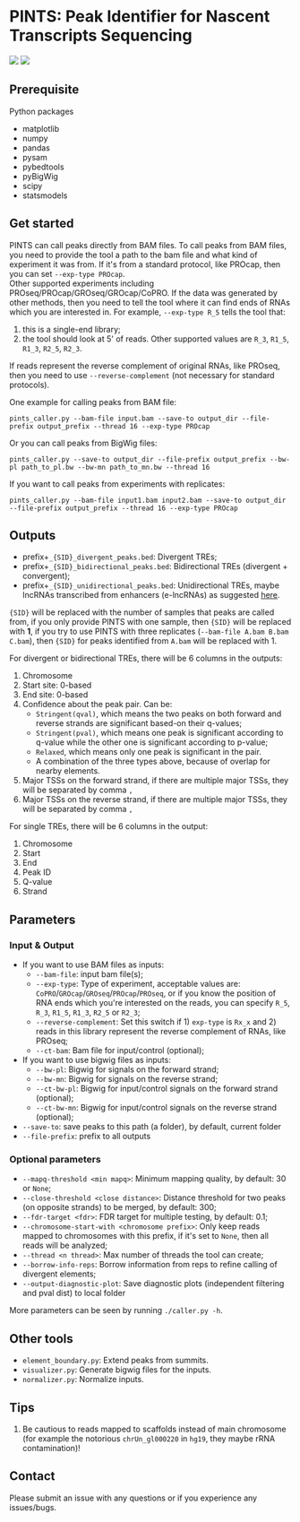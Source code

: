 # PINTS: Peak Identifier for Nascent Transcripts Sequencing
![](https://img.shields.io/badge/platform-linux%20%7C%20osx-lightgrey.svg)
![](https://img.shields.io/badge/python-3.x-blue.svg)

## Prerequisite
Python packages
* matplotlib
* numpy
* pandas
* pysam
* pybedtools
* pyBigWig
* scipy
* statsmodels

## Get started
PINTS can call peaks directly from BAM files. To call peaks from BAM files, 
you need to provide the tool a path to the bam file and what kind of experiment it was from.
If it's from a standard protocol, like PROcap, then you can set `--exp-type PROcap`.  
Other supported experiments including PROseq/PROcap/GROseq/GROcap/CoPRO. If the data was generated
by other methods, then you need to tell the tool where it can find ends of RNAs which you are interested in.
For example, `--exp-type R_5` tells the tool that:
   1. this is a single-end library; 
   2. the tool should look at 5' of reads. Other supported values are `R_3`, `R1_5`, `R1_3`, `R2_5`, `R2_3`.

If reads represent the reverse complement of original RNAs, like PROseq, then you need to use `--reverse-complement` 
(not necessary for standard protocols).

One example for calling peaks from BAM file:
```shell
pints_caller.py --bam-file input.bam --save-to output_dir --file-prefix output_prefix --thread 16 --exp-type PROcap
```
Or you can call peaks from BigWig files:
```shell
pints_caller.py --save-to output_dir --file-prefix output_prefix --bw-pl path_to_pl.bw --bw-mn path_to_mn.bw --thread 16
```
If you want to call peaks from experiments with replicates:
```shell
pints_caller.py --bam-file input1.bam input2.bam --save-to output_dir --file-prefix output_prefix --thread 16 --exp-type PROcap
```

## Outputs
* prefix+`_{SID}_divergent_peaks.bed`: Divergent TREs;
* prefix+`_{SID}_bidirectional_peaks.bed`: Bidirectional TREs (divergent + convergent);
* prefix+`_{SID}_unidirectional_peaks.bed`: Unidirectional TREs, maybe lncRNAs transcribed from enhancers (e-lncRNAs) as suggested [here](http://www.nature.com/articles/s41576-019-0184-5).

`{SID}` will be replaced with the number of samples that peaks are called from,
  if you only provide PINTS with one sample, then `{SID}` will be replaced with **1**,
  if you try to use PINTS with three replicates (`--bam-file A.bam B.bam C.bam`), then `{SID}` for peaks identified from `A.bam` will be replaced with 1.

For divergent or bidirectional TREs, there will be 6 columns in the outputs:
1. Chromosome
2. Start site: 0-based
3. End site: 0-based 
4. Confidence about the peak pair. Can be: 
    * `Stringent(qval)`, which means the two peaks on both forward and reverse strands are significant based-on their q-values; 
    * `Stringent(pval)`, which means one peak is significant according to q-value while the other one is significant according to p-value; 
    * `Relaxed`, which means only one peak is significant in the pair.
    * A combination of the three types above, because of overlap for nearby elements.
5. Major TSSs on the forward strand, if there are multiple major TSSs, they will be separated by comma `,`
6. Major TSSs on the reverse strand, if there are multiple major TSSs, they will be separated by comma `,`


For single TREs, there will be 6 columns in the output:
1. Chromosome
2. Start
3. End
4. Peak ID
5. Q-value
6. Strand

## Parameters
### Input & Output
* If you want to use BAM files as inputs:
   * `--bam-file`: input bam file(s);
   * `--exp-type`: Type of experiment, acceptable values are: `CoPRO`/`GROcap`/`GROseq`/`PROcap`/`PROseq`, or if you know the position of RNA ends which you're interested on the reads, you can specify `R_5`, `R_3`, `R1_5`, `R1_3`, `R2_5` or `R2_3`;
   * `--reverse-complement`: Set this switch if 1) `exp-type` is `Rx_x` and 2) reads in this library represent the reverse complement of RNAs, like PROseq;
   * `--ct-bam`: Bam file for input/control (optional);
* If you want to use bigwig files as inputs:
  * `--bw-pl`: Bigwig for signals on the forward strand;
  * `--bw-mn`: Bigwig for signals on the reverse strand;
  * `--ct-bw-pl`: Bigwig for input/control signals on the forward strand (optional);
  * `--ct-bw-mn`: Bigwig for input/control signals on the reverse strand (optional);
* `--save-to`: save peaks to this path (a folder), by default, current folder
* `--file-prefix`: prefix to all outputs

### Optional parameters
* `--mapq-threshold <min mapq>`: Minimum mapping quality, by default: 30 or `None`;
* `--close-threshold <close distance>`: Distance threshold for two peaks (on opposite strands) to be merged, by default: 300;
* `--fdr-target <fdr>`: FDR target for multiple testing, by default: 0.1;
* `--chromosome-start-with <chromosome prefix>`: Only keep reads mapped to chromosomes with this prefix, if it's set to `None`, then all reads will be analyzed;
* `--thread <n thread>`: Max number of threads the tool can create;
* `--borrow-info-reps`: Borrow information from reps to refine calling of divergent elements;
* `--output-diagnostic-plot`: Save diagnostic plots (independent filtering and pval dist) to local folder

More parameters can be seen by running `./caller.py -h`.

## Other tools
* `element_boundary.py`: Extend peaks from summits.
* `visualizer.py`: Generate bigwig files for the inputs.
* `normalizer.py`: Normalize inputs.

## Tips
1. Be cautious to reads mapped to scaffolds instead of main chromosome (for example the notorious `chrUn_gl000220` in `hg19`, they maybe rRNA contamination)!

## Contact
Please submit an issue with any questions or if you experience any issues/bugs.
